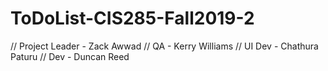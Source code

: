 # ToDoList-CIS285-Fall2019-2
// Project Leader - Zack Awwad
// QA - Kerry Williams
// UI Dev - Chathura Paturu
// Dev - Duncan Reed
